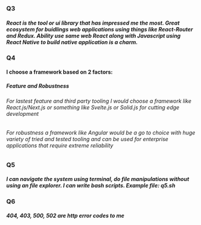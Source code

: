 ### Q3

##### React is the tool or ui library that has impressed me the most. Great ecosystem for buidlings web applications using things like React-Router and Redux. Ability use same web React along with Javascript using React Native to build native application is a charm.

### Q4

#### I choose a framework based on 2 factors:
##### Feature and Robustness

###### For lastest feature and third party tooling I would choose a framework like React.js/Next.js or something like Svelte.js or Solid.js for cutting edge development

###### For robustness a framework like Angular would be a go to choice with huge variety of tried and tested tooling and can be used for enterprise applications that require extreme reliability

### Q5

##### I can navigate the system using terminal, do file manipulations without using an file explorer. I can write bash scripts. Example file: q5.sh

### Q6

##### 404, 403, 500, 502 are http error codes to me